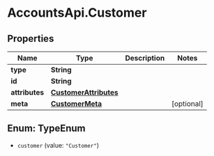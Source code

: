 # AccountsApi.Customer

## Properties
Name | Type | Description | Notes
------------ | ------------- | ------------- | -------------
**type** | **String** |  | 
**id** | **String** |  | 
**attributes** | [**CustomerAttributes**](CustomerAttributes.md) |  | 
**meta** | [**CustomerMeta**](CustomerMeta.md) |  | [optional] 

<a name="TypeEnum"></a>
## Enum: TypeEnum

* `customer` (value: `"Customer"`)

